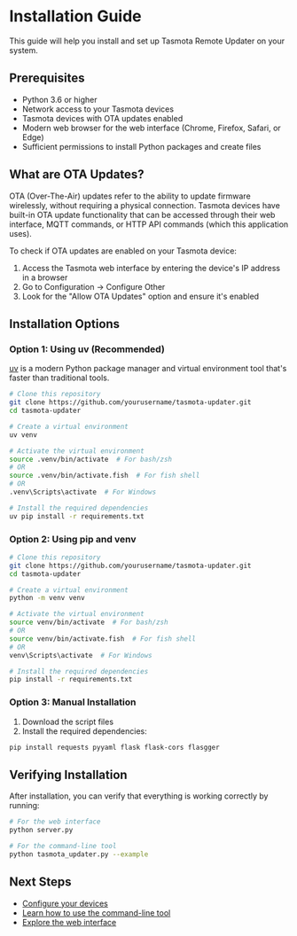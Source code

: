 # Installation Guide

This guide will help you install and set up Tasmota Remote Updater on your system.

## Prerequisites

- Python 3.6 or higher
- Network access to your Tasmota devices
- Tasmota devices with OTA updates enabled
- Modern web browser for the web interface (Chrome, Firefox, Safari, or Edge)
- Sufficient permissions to install Python packages and create files

## What are OTA Updates?

OTA (Over-The-Air) updates refer to the ability to update firmware wirelessly, without requiring a physical connection. Tasmota devices have built-in OTA update functionality that can be accessed through their web interface, MQTT commands, or HTTP API commands (which this application uses).

To check if OTA updates are enabled on your Tasmota device:
1. Access the Tasmota web interface by entering the device's IP address in a browser
2. Go to Configuration → Configure Other
3. Look for the "Allow OTA Updates" option and ensure it's enabled

## Installation Options

### Option 1: Using uv (Recommended)

[uv](https://github.com/astral-sh/uv) is a modern Python package manager and virtual environment tool that's faster than traditional tools.

```bash
# Clone this repository
git clone https://github.com/yourusername/tasmota-updater.git
cd tasmota-updater

# Create a virtual environment
uv venv

# Activate the virtual environment
source .venv/bin/activate  # For bash/zsh
# OR
source .venv/bin/activate.fish  # For fish shell
# OR
.venv\Scripts\activate  # For Windows

# Install the required dependencies
uv pip install -r requirements.txt
```

### Option 2: Using pip and venv

```bash
# Clone this repository
git clone https://github.com/yourusername/tasmota-updater.git
cd tasmota-updater

# Create a virtual environment
python -m venv venv

# Activate the virtual environment
source venv/bin/activate  # For bash/zsh
# OR
source venv/bin/activate.fish  # For fish shell
# OR
venv\Scripts\activate  # For Windows

# Install the required dependencies
pip install -r requirements.txt
```

### Option 3: Manual Installation

1. Download the script files
2. Install the required dependencies:

```bash
pip install requests pyyaml flask flask-cors flasgger
```

## Verifying Installation

After installation, you can verify that everything is working correctly by running:

```bash
# For the web interface
python server.py

# For the command-line tool
python tasmota_updater.py --example
```

## Next Steps

- [Configure your devices](configuration.md)
- [Learn how to use the command-line tool](cli-usage.md)
- [Explore the web interface](web-interface.md)
